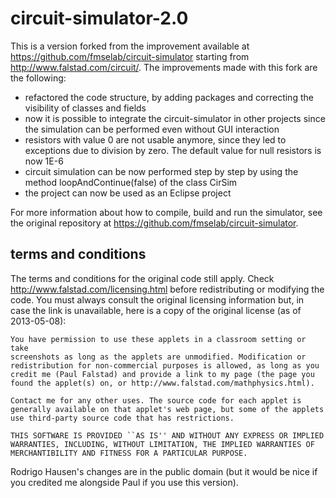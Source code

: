 circuit-simulator-2.0
=================

This is a version forked from the improvement available at <https://github.com/fmselab/circuit-simulator> starting from <http://www.falstad.com/circuit/>. The improvements made with this fork are the following:

* refactored the code structure, by adding packages and correcting the visibility of classes and fields
* now it is possible to integrate the circuit-simulator in other projects since the simulation can be performed even without GUI interaction
* resistors with value 0 are not usable anymore, since they led to exceptions due to division by zero. The default value for null resistors is now 1E-6
* circuit simulation can be now performed step by step by using the method loopAndContinue(false) of the class CirSim
* the project can now be used as an Eclipse project

For more information about how to compile, build and run the simulator, see the original repository at <https://github.com/fmselab/circuit-simulator>.

terms and conditions
--------------------

The terms and conditions for the original code still apply. Check <http://www.falstad.com/licensing.html> before redistributing or modifying the code. You must always consult the original licensing information but, in case the link is unavailable, here is a copy of the original license (as of 2013-05-08):

    You have permission to use these applets in a classroom setting or take
    screenshots as long as the applets are unmodified. Modification or
    redistribution for non-commercial purposes is allowed, as long as you
    credit me (Paul Falstad) and provide a link to my page (the page you
    found the applet(s) on, or http://www.falstad.com/mathphysics.html).

    Contact me for any other uses. The source code for each applet is
    generally available on that applet's web page, but some of the applets
    use third-party source code that has restrictions.

    THIS SOFTWARE IS PROVIDED ``AS IS'' AND WITHOUT ANY EXPRESS OR IMPLIED
    WARRANTIES, INCLUDING, WITHOUT LIMITATION, THE IMPLIED WARRANTIES OF
    MERCHANTIBILITY AND FITNESS FOR A PARTICULAR PURPOSE.

Rodrigo Hausen's changes are in the public domain (but it would be nice if you credited me alongside Paul if you use this version).
